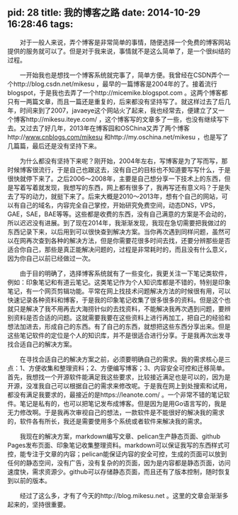 pid: 28
title: 我的博客之路
date: 2014-10-29 16:28:46
tags: 
---
&emsp;&emsp;对于一般人来说，弄个博客是非常简单的事情，随便选择一个免费的博客网站提供的服务就可以了。但是对于我来说，事情就不是这么简单了，是一个很纠结的过程。

&emsp;&emsp;一开始我也是想找一个博客系统就完事了，简单方便。我曾经在CSDN弄个一个http://blog.csdn.net/mikesu ，最早的一篇博客是2004年的了。接着流行blogspot，于是我也去弄了一个http://micemike.blogspot.com 。这两个博客都只有一两篇文章，而且一篇还是重复的，后来都没有坚持写了。就这样过去了后几年，时间来到了2007，javaeye这个网站火了起来，我也经常去，便建立了又一个博客http://mikesu.iteye.com/ ，这个博客写的文章多了一些，也没有继续写下去。又过去了好几年，2013年在博客园和OSChina又弄了两个博客http://www.cnblogs.com/mikesu 和http://my.oschina.net/mikesu ，也是写了几篇篇，最后还是没有坚持下来。

&emsp;&emsp;为什么都没有坚持下来呢？刚开始，2004年左右，写博客是为了写而写，那时候博客很流行，于是自己也跟这去，没有自己的目标也不知道要写写什么，于是很快就停下来了。之后2006～2008年，主要是自己想分享一下技术上的东西，但是写着写着就发现，我想写的东西，网上都有很多了，我再写还有意义吗？于是失去了写的动力，就挺下来了。后来大概是2010～2013年，想有个自己的网站，可以有自己的域名，内容完全自己掌控，开始研究免费空间，动态DNS，VPS，GAE，SAE，BAE等等。这些都是收费的东西，没有自己满意的方案是不会动的，所以迟迟没有进展。到了现在2014年，我渐渐发现，我现在急切需要把我做过的东西记录下来，以后用到可以很快查到解决方案。当你再次遇到同样问题，虽然可以在网再次查到各种的解决方法，但是你需要花很多时间去找，还要分辨那些是否适合你自己，那些是真正能解决问题的，过程是非常耗时的，而且没有什么意义，因为你自己以前已经做过一次。

&emsp;&emsp;由于目的明确了，选择博客系统就有了一些变化，我更关注一下笔记类软件，例如：印象笔记和有道云笔记。这类笔记作为个人知识库都是不错的，特别是印象笔记，有一个网页剪辑功能。平常在网上找技术问题解决方法的时候很有用，可以快速记录各种资料和博客，于是我的印象笔记收集了很多很多的资料。但是这个也就只是解决了我不用再去大海捞针似的去找资料，不能解决我再次遇到问题，要辨别资料是否合适的问题。这就需要我要在这些资料上进行再加工，把自己的经验和想法加进去，形成自己的东西。有了自己的东西，就想把这些东西分享出来。但是这些笔记软件的定位是个人的知识库，并不是很适合进行分享。于是我再次出发寻找合适自己的解决方案。

&emsp;&emsp;在寻找合适自己的解决方案之前，必须要明确自己的需求。我的需求核心是三点：1、方便收集和整理资料；2、方便编写博客；3、内容安全可控和迁移简单。首先，我想找一个开源软件能满足我这些要求，比较接近满足也是可以的，因为是开源，没准我自己可以根据自己的需求来修改呢。于是我在网上到处搜索和试用，都没有满足我要求的，最接近的是https://leanote.com/ 。一个非常不错的笔记软件。笔记是私有的，也可以把笔记发布成博客。但是因为是用Go语言写的，我是无力修改啊。于是我再次审视自己的想法，一款软件是不能很好的解决我的需求的，软件各有所长，我还是需要使用多个系统或者软件来解决我的需求。

&emsp;&emsp;我现在的解决方案，markdown编写文章、pelican生产静态页面、github Pages发布页面、印象笔记收集整理资料。markdown可以保证我写的东西样式可控，能专注于文章的内容；pelican能保证内容的安全可控，生成的页面可以放到任何的静态空间，没有广告，没有复杂的的页面，因为是内容都是静态页面，访问速度快，需求资源少。github可以存储静态页面，而且还有了版本控制，随时恢复到以前的版本。

&emsp;&emsp;经过了这么多，才有了今天的http://blog.mikesu.net 。这里的文章会渐渐多起来的，坚持很重要。